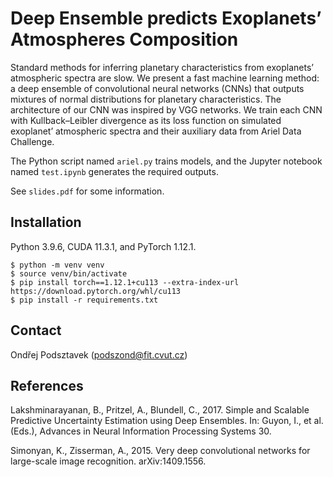 # Deep Ensemble predicts Exoplanets’ Atmospheres Composition

Standard methods for inferring planetary characteristics from exoplanets’ atmospheric spectra are slow.
We present a fast machine learning method:
a deep ensemble of convolutional neural networks (CNNs) that outputs mixtures of normal distributions for planetary characteristics.
The architecture of our CNN was inspired by VGG networks.
We train each CNN with Kullback–Leibler divergence as its loss function on simulated exoplanet’ atmospheric spectra and their auxiliary data from Ariel Data Challenge.

The Python script named `ariel.py` trains models, and the Jupyter notebook named `test.ipynb` generates the required outputs.

See `slides.pdf` for some information.

## Installation

Python 3.9.6, CUDA 11.3.1, and PyTorch 1.12.1.

    $ python -m venv venv
    $ source venv/bin/activate
    $ pip install torch==1.12.1+cu113 --extra-index-url https://download.pytorch.org/whl/cu113
    $ pip install -r requirements.txt

## Contact

Ondřej Podsztavek (podszond@fit.cvut.cz)

## References

Lakshminarayanan, B., Pritzel, A., Blundell, C., 2017. Simple and Scalable Predictive Uncertainty Estimation using Deep Ensembles. In: Guyon, I., et al. (Eds.), Advances in Neural Information Processing Systems 30.

Simonyan, K., Zisserman, A., 2015. Very deep convolutional networks for large-scale image recognition. arXiv:1409.1556.
